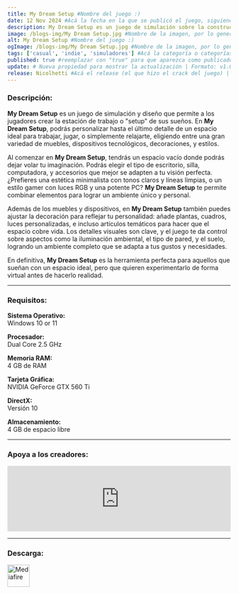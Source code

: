 ```yaml
---
title: My Dream Setup #Nombre del juego :)
date: 12 Nov 2024 #Acá la fecha en la que se publicó el juego, siguiendo este formato: Dia "30", Mes "Oct", Año "2024" = como debe quedar: 30 Oct 2024
description: My Dream Setup es un juego de simulación sobre la construcción de la habitación con la que siempre has soñado. Te espera una enorme selección de muebles, ordenadores y sus accesorios, pósters, cuadros, plantas y otros detalles de interior. Pruébalos todos y crea el decorado de tus sueños. #Acá una mini descripción del juego
image: /blogs-img/My Dream Setup.jpg #Nombre de la imagen, por lo general es exactamente el mismo nombre que el juego excluyendo lo ":" (Dos puntos)
alt: My Dream Setup #Nombre del juego :)
ogImage: /blogs-img/My Dream Setup.jpg #Nombre de la imagen, por lo general es exactamente el mismo nombre que el juego excluyendo lo ":" (Dos puntos)
tags: ['casual', 'indie', 'simuladores'] #Acá la categoría o categorías del juego, si es más de una se coloca en este formato: ['categoría1', 'categoría2']
published: true #reemplazar con "true" para que aparezca como publicado
update: # Nueva propiedad para mostrar la actualización | Formato: v1.0.0
release: Nicolhetti #Acá el release (el que hizo el crack del juego) | Formato: Nicolhetti
---
```


<!--En VSCode seleccionando una palabra, por ejemplo: "My Dream Setup" y apretando Ctrl+F2 se seleccionan todas las palabras iguales-->

### Descripción:
**My Dream Setup** es un juego de simulación y diseño que permite a los jugadores crear la estación de trabajo o "setup" de sus sueños. En **My Dream Setup**, podrás personalizar hasta el último detalle de un espacio ideal para trabajar, jugar, o simplemente relajarte, eligiendo entre una gran variedad de muebles, dispositivos tecnológicos, decoraciones, y estilos.

Al comenzar en **My Dream Setup**, tendrás un espacio vacío donde podrás dejar volar tu imaginación. Podrás elegir el tipo de escritorio, silla, computadora, y accesorios que mejor se adapten a tu visión perfecta. ¿Prefieres una estética minimalista con tonos claros y líneas limpias, o un estilo gamer con luces RGB y una potente PC? **My Dream Setup** te permite combinar elementos para lograr un ambiente único y personal.

Además de los muebles y dispositivos, en **My Dream Setup** también puedes ajustar la decoración para reflejar tu personalidad: añade plantas, cuadros, luces personalizadas, e incluso artículos temáticos para hacer que el espacio cobre vida. Los detalles visuales son clave, y el juego te da control sobre aspectos como la iluminación ambiental, el tipo de pared, y el suelo, logrando un ambiente completo que se adapta a tus gustos y necesidades.

En definitiva, **My Dream Setup** es la herramienta perfecta para aquellos que sueñan con un espacio ideal, pero que quieren experimentarlo de forma virtual antes de hacerlo realidad.
<!--Prompt para Chat-GPT: Hazme una descripción para el juego "My Dream Setup" y cada que menciones "My Dream Setup" ponlo en negrita -->

---

### Requisitos:
**Sistema Operativo:**  
Windows 10 or 11

**Procesador:**  
Dual Core 2.5 GHz

**Memoria RAM:**  
4 GB de RAM

**Tarjeta Gráfica:**  
NVIDIA GeForce GTX 560 Ti

**DirectX:**  
Versión 10

**Almacenamiento:**  
4 GB de espacio libre

<!--Si falta o sobra un requisito se quita o se agrega manteniendo el mismo formato-->

---

### Apoya a los creadores:
<iframe src="https://store.steampowered.com/widget/2200780/" frameborder="0" style="background-color: transparent; width: 100% !important; aspect-ratio: 646 / 190;"></iframe>

<!--Reemplazar los numeros (AppID) del juego (en este caso 2668510) por el numero (AppID) correspondiente con el juego a publicar-->
<!--El AppID se encuentra en la URL del Juego en Steam-->

---

### Descarga:

[<img src="https://gist.github.com/cxmeel/0dbc95191f239b631c3874f4ccf114e2/raw/download.svg" alt="Mediafire" height="50" />](https://www.mediafire.com/file/9oftkbat8oxy33y/My_Dream_Setup.zip/file)

<!-- # se debe reemplazar por el link de descarga-->

<!--NOMBRE-DEL-SERVICIO se debe reemplazar por el servicio donde está subido el juego-->
